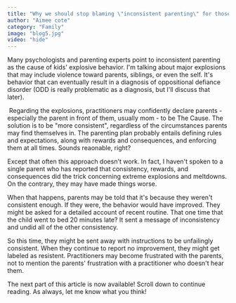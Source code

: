 ```yaml
---
title: "Why we should stop blaming \"inconsistent parenting\" for those epic meltdowns"
author: "Aimee cote"
category: "Family"
image: "blog5.jpg"
video: "hide"
---
```

<p>Many psychologists and parenting experts point to inconsistent parenting as the cause of kids&apos; explosive behavior. I&apos;m talking about major explosions that may include violence toward parents, siblings, or even the self. It&apos;s behavior that can eventually result in a diagnosis of oppositional defiance disorder (ODD is really problematic as a diagnosis, but I&apos;ll discuss that later).&nbsp;</p><p>&nbsp;Regarding the explosions, practitioners may confidently declare parents - especially the parent in front of them, usually mom - to be The Cause. The solution is to be &quot;more consistent&quot;, regardless of the circumstances parents may find themselves in. The parenting plan probably entails defining rules and expectations, along with rewards and consequences, and enforcing them at all times. Sounds reaonable, right?&nbsp;</p><p>Except that often this approach doesn&apos;t work. In fact, I haven&apos;t spoken to a single parent who has reported that consistency, rewards, and consequences did the trick concerning extreme explosions and meltdowns. On the contrary, they may have made things worse.&nbsp;</p><p>When that happens, parents may be told that it&apos;s because they weren&apos;t consistent enough. If they were, the behavior would have improved. They might be asked for a detailed account of recent routine. That one time that the child went to bed 20 minutes late? It sent a message of inconsistency and undid all of the other consistency.&nbsp;</p><p>So this time, they might be sent away with instructions to be unfailingly consistent. When they continue to report no improvement, they might get labeled as resistent. Practitioners may become frustrated with the parents, not to mention the parents&apos; frustration with a practitioner who doesn&apos;t hear them.&nbsp;</p><p>The next part of this article is now available! Scroll down to continue reading. As always, let me know what you think!</p>
